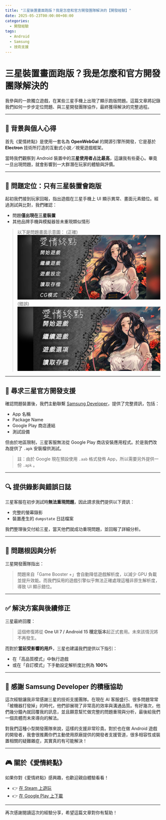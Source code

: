 ```yaml
---
title: "三星裝置畫面跑版？我是怎麼和官方開發團隊解決的【開發經驗】"
date: 2025-05-23T00:00:00+08:00
categories:
  - 開發經驗
tags:
  - Android
  - Samsung
  - 技術支援
---
```

# 三星裝置畫面跑版？我是怎麼和官方開發團隊解決的

我參與的一款獨立遊戲，在某些三星手機上出現了顯示跑版問題。這篇文章將記錄我們如何一步步定位問題、與三星開發團隊協作，最終獲得解決的完整過程。

---

## 🧩 背景與個人心得

首先《愛情終點》是使用一套名為 **OpenWebGal** 的開源引擎所開發，它是基於 **Electron** 技術所打造的互動式小說／視覺遊戲框架。

當時我們觀察到 Android 裝置中的**三星使用者占比最高**，這讓我有些憂心。畢竟一旦出現問題，就會影響到一大群潛在玩家的體驗與評價。

---

## 🎯 問題定位：只有三星裝置會跑版

起初我們接到玩家回報，指出遊戲在三星手機上 UI 顯示異常、畫面元素錯位。經過測試與比對，我們確認：

- 問題**僅出現在三星裝置**
- 其他品牌手機與模擬器皆未重現類似情形

> 以下是問題畫面示意圖：
(正確)
![正確](/assets/images/post/2025-05-23-Fixing-layout-issues-on-Samsung/Correct.jpg "正確")
(錯誤)
![錯誤](/assets/images/post/2025-05-23-Fixing-layout-issues-on-Samsung/Error.jpg "錯誤")
---

## 📨 尋求三星官方開發支援

確認問題裝置後，我們主動聯繫 [Samsung Developer](https://developer.samsung.com/)，提供了完整資訊，包括：

- App 名稱  
- Package Name  
- Google Play 商店連結  
- 測試設備

但由於地區限制，三星客服無法從 Google Play 商店安裝應用程式。於是我們改為提供了 `.apk` 安裝檔供測試。

> 註：由於 Google 現在預設使用 `.aab` 格式發佈 App，所以需要另外提供一份 `.apk` 。

---

## 🔍 提供錄影與錯誤日誌

三星客服在初步測試時**無法重現問題**，因此請求我們提供以下資訊：

- 完整的螢幕錄影  
- 裝置產生的 `dumpstate` 日誌檔案  

我們整理後交付給三星，當天他們就成功重現問題，並回報了詳細分析。

---

## 🧠 問題根因與分析

三星開發團隊指出：

> 問題來自「Game Booster +」會自動降低遊戲解析度，以減少 GPU 負載並提升效能。而我們採用的遊戲引擎似乎無法正確處理這種非原生解析度，導致 UI 顯示錯位。

---

## ✅ 解決方案與後續修正

三星最終回覆：

> 這個修復將從 **One UI 7 / Android 15 穩定版本**起正式套用。未來該情況將不再發生。

而對於**當前受影響的用戶**，三星也建議我們提供以下指引：

- 在「高品質模式」中執行遊戲  
- 或在「自訂模式」下手動設定解析度比例為 **100%**

---

## 🤝 感謝 Samsung Developer 的積極協助

這次經驗讓我非常感謝三星的技術支援團隊。在現在 AI 客服盛行、很多問題常常「被機器打發掉」的時代，他們卻展現了非常高的效率與溝通品質。有好幾次，他們幾分鐘內就回覆我的訊息，並且願意幫忙做完整的問題重現與分析，最後給我們一個具體而未來導向的解法。

對我們這種小型開發團隊來說，這樣的支援非常珍貴。對於也在做 Android 遊戲的開發者，我會很推薦你們主動使用原廠提供的開發者支援管道，很多相容性或裝置相關的疑難雜症，其實真的有可能解決！

---

## 🎮 關於《愛情終點》

如果你對《愛情終點》感興趣，也歡迎親自體驗看看！

- 👉 [在 Steam 上遊玩](https://store.steampowered.com/app/3365970/Love_Goal/)  
- 👉 [在 Google Play 上下載](https://play.google.com/store/apps/details?id=com.lovegoal.googleplay)

---

再次感謝閱讀這次的經驗分享，希望這篇文章對你有幫助！

